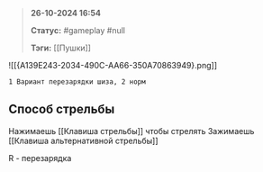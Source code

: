 > **26-10-2024 16:54**
> 
> **Статус:** #gameplay #null 
> 
> **Тэги:** [[Пушки]]

![[{A139E243-2034-490C-AA66-350A70863949}.png]]

	1 Вариант перезарядки шиза, 2 норм

## Способ стрельбы
Нажимаешь [[Клавиша стрельбы]] чтобы стрелять 
Зажимаешь [[Клавиша альтернативной стрельбы]]

R - перезарядка
